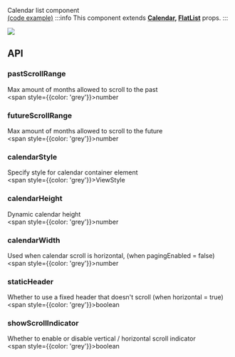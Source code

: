 Calendar list component  
[(code example)](https://github.com/wix/react-native-calendars/blob/master/example/src/screens/calendarsList.tsx)
:::info
This component extends **[Calendar](https://github.com/wix/react-native-calendars/blob/master/src/calendar/index.tsx), [FlatList](https://reactnative.dev/docs/flatlist)** props.
:::

<div style={{display: 'flex', flexDirection: 'row', overflowX: 'auto', maxHeight: '500px', alignItems: 'center'}}><img style={{maxHeight: '420px'}} src={'https://github.com/wix/react-native-calendars/blob/master/demo/assets/calendar-list.gif?raw=true'}/>

</div>

## API

### pastScrollRange

Max amount of months allowed to scroll to the past  
<span style={{color: 'grey'}}>number</span>

### futureScrollRange

Max amount of months allowed to scroll to the future  
<span style={{color: 'grey'}}>number</span>

### calendarStyle

Specify style for calendar container element  
<span style={{color: 'grey'}}>ViewStyle</span>

### calendarHeight

Dynamic calendar height  
<span style={{color: 'grey'}}>number</span>

### calendarWidth

Used when calendar scroll is horizontal, (when pagingEnabled = false)  
<span style={{color: 'grey'}}>number</span>

### staticHeader

Whether to use a fixed header that doesn't scroll (when horizontal = true)  
<span style={{color: 'grey'}}>boolean</span>

### showScrollIndicator

Whether to enable or disable vertical / horizontal scroll indicator  
<span style={{color: 'grey'}}>boolean</span>
